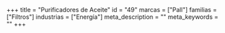 +++
title = "Purificadores de Aceite"
id = "49"
marcas = ["Pall"]
familias = ["Filtros"]
industrias = ["Energía"]
meta_description = ""
meta_keywords = ""
+++
